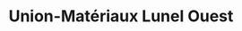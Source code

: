 ---
title: "Union-Matériaux Lunel Ouest"
url: /lunel/union-materiaux-lunel-ouest/
shop: Baumarkt
---